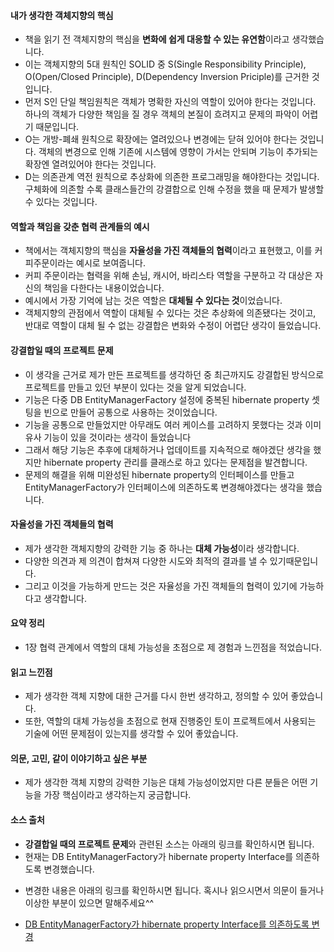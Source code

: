 #### 내가 생각한 객체지향의 핵심 
* 책을 읽기 전 객체지향의 핵심을 **변화에 쉽게 대응할 수 있는 유연함**이라고 생각했습니다. 
* 이는 객체지향의 5대 원칙인 SOLID 중 S(Single Responsibility Principle), O(Open/Closed Principle), D(Dependency Inversion Priciple)를 근거한 것입니다. 
* 먼저 S인 단일 책임원칙은 객체가 명확한 자신의 역할이 있어야 한다는 것입니다. 하나의 객체가 다양한 책임을 질 경우 객체의 본질이 흐려지고 문제의 파악이 어렵기 때문입니다. 
* O는 개방-폐쇄 원칙으로 확장에는 열려있으나 변경에는 닫혀 있어야 한다는 것입니다. 객체의 변경으로 인해 기존에 시스템에 영향이 가서는 안되며 기능이 추가되는 확장엔 열려있어야 한다는 것입니다. 
* D는 의존관계 역전 원칙으로 추상화에 의존한 프로그래밍을 해야한다는 것입니다. 구체화에 의존할 수록 클래스들간의 강결합으로 인해 수정을 했을 때 문제가 발생할 수 있다는 것입니다. 

#### 역할과 책임을 갖춘 협력 관계들의 예시
* 책에서는 객체지향의 핵심을 **자율성을 가진 객체들의 협력**이라고 표현했고, 이를 커피주문이라는 예시로 보여줍니다.
* 커피 주문이라는 협력을 위해 손님, 캐시어, 바리스타 역할을 구분하고 각 대상은 자신의 책임을 다한다는 내용이었습니다.
* 예시에서 가장 기억에 남는 것은 역할은 **대체될 수 있다는 것**이었습니다.
* 객체지향의 관점에서 역할이 대체될 수 있다는 것은 추상화에 의존됐다는 것이고, 반대로 역할이 대체 될 수 없는 강결합은 변화와 수정이 어렵단 생각이 들었습니다.

#### 강결합일 때의 프로젝트 문제
* 이 생각을 근거로 제가 만든 프로젝트를 생각하던 중 최근까지도 강결합된 방식으로 프로젝트를 만들고 있던 부분이 있다는 것을 알게 되었습니다.
* 기능은 다중 DB EntityManagerFactory 설정에 중복된 hibernate property 셋팅을 빈으로 만들어 공통으로 사용하는 것이었습니다.
* 기능을 공통으로 만들었지만 아무래도 여러 케이스를 고려하지 못했다는 것과 이미 유사 기능이 있을 것이라는 생각이 들었습니다
* 그래서 해당 기능은 추후에 대체하거나 업데이트를 지속적으로 해야겠단 생각을 했지만 hibernate property 관리를 클래스로 하고 있다는 문제점을 발견합니다.
* 문제의 해결을 위해 미완성된 hibernate property의 인터페이스를 만들고 EntityManagerFactory가 인터페이스에 의존하도록 변경해야겠다는 생각을 했습니다.

#### 자율성을 가진 객체들의 협력
* 제가 생각한 객체지향의 강력한 기능 중 하나는 **대체 가능성**이라 생각합니다.
* 다양한 의견과 제 의견이 합쳐져 다양한 시도와 최적의 결과를 낼 수 있기때문입니다.
* 그리고 이것을 가능하게 만드는 것은 자율성을 가진 객체들의 협력이 있기에 가능하다고 생각합니다.

#### 요약 정리 
 - 1장 협력 관계에서 역할의 대체 가능성을 초점으로 제 경험과 느낀점을 적었습니다.

#### 읽고 느낀점
  - 제가 생각한 객체 지향에 대한 근거를 다시 한번 생각하고, 정의할 수 있어 좋았습니다.
  - 또한, 역할의 대체 가능성을 초점으로 현재 진행중인 토이 프로젝트에서 사용되는 기술에 어떤 문제점이 있는지를 생각할 수 있어 좋았습니다.

#### 의문, 고민, 같이 이야기하고 싶은 부분
  - 제가 생각한 객체 지향의 강력한 기능은 대체 가능성이었지만 다른 분들은 어떤 기능을 가장 핵심이라고 생각하는지 궁금합니다. 

#### 소스 출처
  - **강결합일 때의 프로젝트 문제**와 관련된 소스는 아래의 링크를 확인하시면 됩니다.
  - 현재는 DB EntityManagerFactory가 hibernate property Interface를 의존하도록 변경했습니다.
  * 변경한 내용은 아래의 링크를 확인하시면 됩니다. 혹시나 읽으시면서 의문이 들거나 이상한 부분이 있으면 말해주세요^^
  - [DB EntityManagerFactory가 hibernate property Interface를 의존하도록 변경](OiKimiO/my-ideal-toy-project@ed30da1#diff-c69b8bfad1f4d737e5cb52721799e89849c7f4cf14ce49b885363e51b8826073)